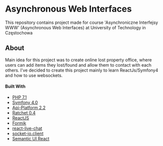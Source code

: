 # Asynchronous Web Interfaces

This repository contains project made for course 'Asynchroniczne Interfejsy WWW' (Asynchronous Web Interfaces) 
at University of Technology in Częstochowa

## About

Main idea for this project was to create online lost property office, where users can add items they lost/found 
and allow them to contact with each others. I've decided to create this project mainly to learn ReactJs/Symfony4 and how to use websockets.


#### Built With

* [PHP 7.1](http://php.net/)
* [Symfony 4.0](https://github.com/symfony/symfony)
* [Api-Platform 2.2](https://github.com/api-platform/api-platform)
* [Ratchet 0.4](https://github.com/ratchetphp/Ratchet)
* [ReactJS](https://github.com/facebook/react)
* [Formik](https://github.com/jaredpalmer/formik)
* [react-live-chat](https://github.com/kingofthestack/react-chat-window)
* [socket-io.client](https://github.com/socketio/socket.io-client)
* [Semantic UI React](https://github.com/Semantic-Org/Semantic-UI-React)